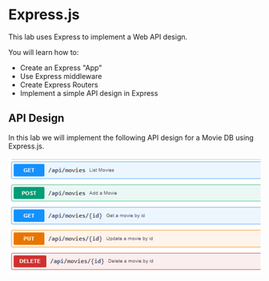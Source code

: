 # Express.js

This lab uses Express to implement a Web API design. 

You will learn how to:

- Create an Express "App"
- Use Express middleware
- Create Express Routers 
- Implement a simple API design in Express

## API Design

In this lab we will implement the following API design for a Movie DB using Express.js. 

![](./img/des.png)